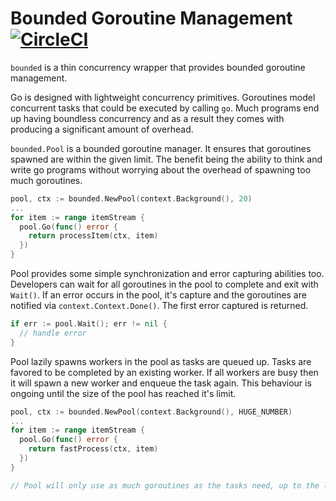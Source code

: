 # Bounded Goroutine Management [![CircleCI](https://circleci.com/gh/JackyChiu/bounded.svg?style=svg)](https://circleci.com/gh/JackyChiu/bounded)
`bounded` is a thin concurrency wrapper that provides bounded goroutine management.

Go is designed with lightweight concurrency primitives. Goroutines model concurrent tasks that could be executed by calling `go`.
Much programs end up having boundless concurrency and as a result they comes with producing a significant amount of overhead.

`bounded.Pool` is a bounded goroutine manager. It ensures that goroutines spawned are
within the given limit. The benefit being the ability to think and write go
programs without worrying about the overhead of spawning too much goroutines.

```go
pool, ctx := bounded.NewPool(context.Background(), 20)
...
for item := range itemStream {
  pool.Go(func() error {
    return processItem(ctx, item)
  })
}
```

Pool provides some simple synchronization and error capturing abilities too.
Developers can wait for all goroutines in the pool to complete and exit with
`Wait()`. If an error occurs in the pool, it's capture and the goroutines are
notified via `context.Context.Done()`. The first error captured is returned.

```go
if err := pool.Wait(); err != nil {
  // handle error
}
```

Pool lazily spawns workers in the pool as tasks are queued up. Tasks are
favored to be completed by an existing worker. If all workers are busy then
it will spawn a new worker and enqueue the task again. This behaviour is
ongoing until the size of the pool has reached it's limit.

```go
pool, ctx := bounded.NewPool(context.Background(), HUGE_NUMBER)
...
for item := range itemStream {
  pool.Go(func() error {
    return fastProcess(ctx, item)
  })
}

// Pool will only use as much goroutines as the tasks need, up to the limit.
```
